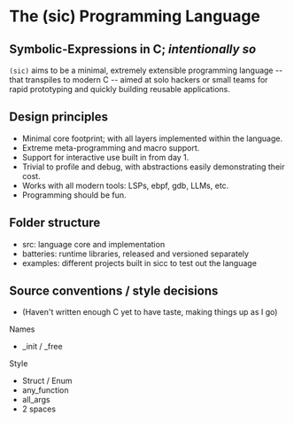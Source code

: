 # The (sic) Programming Language
## Symbolic-Expressions in C; *intentionally so*

`(sic)` aims to be a minimal, extremely extensible programming language -- that transpiles to modern C -- aimed at solo hackers or small teams for rapid prototyping and quickly building reusable applications.

## Design principles
- Minimal core footprint; with all layers implemented within the language.
- Extreme meta-programming and macro support.
- Support for interactive use built in from day 1.
- Trivial to profile and debug, with abstractions easily demonstrating their cost.
- Works with all modern tools: LSPs, ebpf, gdb, LLMs, etc.
- Programming should be fun.


## Folder structure
- src: language core and implementation
- batteries: runtime libraries, released and versioned separately
- examples: different projects built in sicc to test out the language



## Source conventions / style decisions
- (Haven't written enough C yet to have taste, making things up as I go)

Names
- _init / _free

Style
- Struct / Enum
- any_function
- all_args
- 2 spaces
